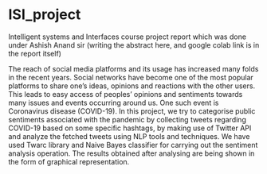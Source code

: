 # ISI_project
Intelligent systems and Interfaces course project report which was done under Ashish Anand sir
(writing the abstract here, and google colab link is in the report itself)

The reach of social media platforms and its
usage has increased many folds in the recent
years. Social networks have become one of the
most popular platforms to share one’s ideas,
opinions and reactions with the other users.
This leads to easy access of peoples’ opinions and sentiments towards many issues and
events occurring around us. One such event
is Coronavirus disease (COVID-19). In this
project, we try to categorise public sentiments
associated with the pandemic by collecting
tweets regarding COVID-19 based on some
specific hashtags, by making use of Twitter
API and analyze the fetched tweets using NLP
tools and techniques. We have used Twarc library and Naive Bayes classifier for carrying
out the sentiment analysis operation. The results obtained after analysing are being shown
in the form of graphical representation.
